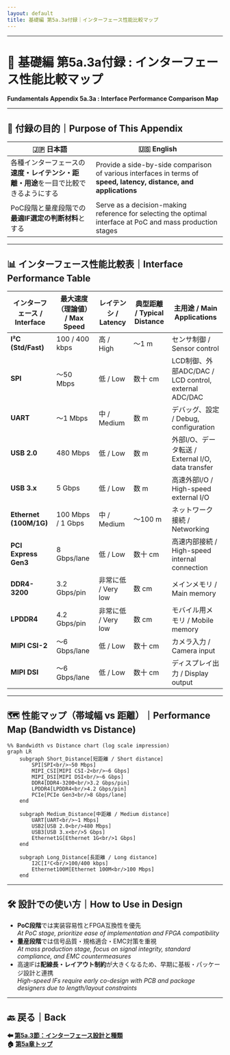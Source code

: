 ```yaml
---
layout: default
title: 基礎編 第5a.3a付録｜インターフェース性能比較マップ
---
```


---

# 📎 基礎編 第5a.3a付録 : インターフェース性能比較マップ  
**Fundamentals Appendix 5a.3a : Interface Performance Comparison Map**

---

## 🎯 付録の目的｜Purpose of This Appendix

| 🇯🇵 日本語 | 🇺🇸 English |
|-----------|-----------|
| 各種インターフェースの**速度・レイテンシ・距離・用途**を一目で比較できるようにする | Provide a side-by-side comparison of various interfaces in terms of **speed, latency, distance, and applications** |
| PoC段階と量産段階での**最適IF選定の判断材料**とする | Serve as a decision-making reference for selecting the optimal interface at PoC and mass production stages |

---

## 📊 インターフェース性能比較表｜Interface Performance Table

| インターフェース / Interface | 最大速度（理論値） / Max Speed | レイテンシ / Latency | 典型距離 / Typical Distance | 主用途 / Main Applications |
|-----------------------------|-------------------------------|---------------------|-----------------------------|----------------------------|
| **I²C (Std/Fast)**           | 100 / 400 kbps                | 高 / High           | ～1 m                       | センサ制御 / Sensor control |
| **SPI**                     | ～50 Mbps                     | 低 / Low            | 数十 cm                     | LCD制御、外部ADC/DAC / LCD control, external ADC/DAC |
| **UART**                    | ～1 Mbps                      | 中 / Medium         | 数 m                        | デバッグ、設定 / Debug, configuration |
| **USB 2.0**                  | 480 Mbps                      | 低 / Low            | 数 m                        | 外部I/O、データ転送 / External I/O, data transfer |
| **USB 3.x**                  | 5 Gbps                        | 低 / Low            | 数 m                        | 高速外部I/O / High-speed external I/O |
| **Ethernet (100M/1G)**       | 100 Mbps / 1 Gbps              | 中 / Medium         | ～100 m                     | ネットワーク接続 / Networking |
| **PCI Express Gen3**         | 8 Gbps/lane                    | 低 / Low            | 数十 cm                     | 高速内部接続 / High-speed internal connection |
| **DDR4-3200**                | 3.2 Gbps/pin                   | 非常に低 / Very low | 数 cm                       | メインメモリ / Main memory |
| **LPDDR4**                   | 4.2 Gbps/pin                   | 非常に低 / Very low | 数 cm                       | モバイル用メモリ / Mobile memory |
| **MIPI CSI-2**               | ～6 Gbps/lane                  | 低 / Low            | 数十 cm                     | カメラ入力 / Camera input |
| **MIPI DSI**                 | ～6 Gbps/lane                  | 低 / Low            | 数十 cm                     | ディスプレイ出力 / Display output |

---

## 🗺 性能マップ（帯域幅 vs 距離）｜Performance Map (Bandwidth vs Distance)

```mermaid
%% Bandwidth vs Distance chart (log scale impression)
graph LR
    subgraph Short_Distance[短距離 / Short distance]
        SPI[SPI<br/>~50 Mbps]
        MIPI_CSI[MIPI CSI-2<br/>~6 Gbps]
        MIPI_DSI[MIPI DSI<br/>~6 Gbps]
        DDR4[DDR4-3200<br/>3.2 Gbps/pin]
        LPDDR4[LPDDR4<br/>4.2 Gbps/pin]
        PCIe[PCIe Gen3<br/>8 Gbps/lane]
    end

    subgraph Medium_Distance[中距離 / Medium distance]
        UART[UART<br/>~1 Mbps]
        USB2[USB 2.0<br/>480 Mbps]
        USB3[USB 3.x<br/>5 Gbps]
        Ethernet1G[Ethernet 1G<br/>1 Gbps]
    end

    subgraph Long_Distance[長距離 / Long distance]
        I2C[I²C<br/>100/400 kbps]
        Ethernet100M[Ethernet 100M<br/>100 Mbps]
    end
```

---

## 🛠 設計での使い方｜How to Use in Design

- **PoC段階**では実装容易性とFPGA互換性を優先  
  *At PoC stage, prioritize ease of implementation and FPGA compatibility*
- **量産段階**では信号品質・規格適合・EMC対策を重視  
  *At mass production stage, focus on signal integrity, standard compliance, and EMC countermeasures*
- 高速IFは**配線長・レイアウト制約**が大きくなるため、早期に基板・パッケージ設計と連携  
  *High-speed IFs require early co-design with PCB and package designers due to length/layout constraints*

---

## 🔙 戻る｜Back

**⬅ [第5a.3節：インターフェース設計と種類](5a.3_interface_design.md)**  
**🏠 [第5a章トップ](README.md)**
